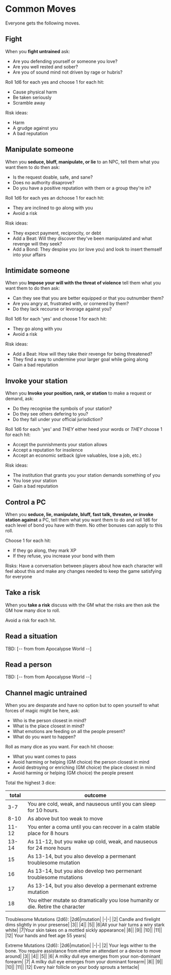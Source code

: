 # Common Moves

Everyone gets the following moves.

## Fight

When you **fight untrained** ask:

* Are you defending yourself or someone you love?
* Are you well rested and sober?
* Are you of sound mind not driven by rage or hubris?

Roll 1d6 for each yes and choose 1 for each hit:

* Cause physical harm
* Be taken seriously
* Scramble away

Risk ideas:
- Harm
- A grudge against you
- A bad reputation

## Manipulate someone

When you **seduce, bluff, manipulate, or lie** to an NPC, tell them
what you want them to do then ask:

- Is the request doable, safe, and sane?
- Does no authority disaprove?
- Do you have a positive reputation with them or a group they're in?

Roll 1d6 for each yes an dchoose 1 for each hit:

- They are inclined to go along with you
- Avoid a risk

Risk ideas:
- They expect payment, reciprocity, or debt
- Add a Beat: Will they discover they've been manipulated and what
  revenge will they seek?
- Add a Bond: They despise you (or love you) and look to insert
  themself into your affairs

## Intimidate someone

When you **Impose your will with the threat of violence** tell them
what you want them to do then ask:

- Can they see that you are better equipped or that you outnumber them?
- Are you angry at, frustrated with, or cornered by them?
- Do they lack recourse or levorage against you?

Roll 1d6 for each 'yes' and choose 1 for each hit:

- They go along with you
- Avoid a risk

Risk ideas:
- Add a Beat: How will they take their revenge for being threatened?
- They find a way to undermine your larger goal while going along
- Gain a bad reputation

## Invoke your station

When you **Invoke your position, rank, or station** to make a request
or demand, ask:

- Do they recognise the symbols of your station?
- Do they see others defering to you?
- Do they fall under your official jurisdiction?

Roll 1d6 for each 'yes' and *THEY* either heed your words or *THEY*
choose 1 for each hit:

- Accept the punnishments your station allows
- Accept a reputation for insolence
- Accept an economic setback (give valuables, lose a job, etc.)

Risk ideas:
- The institution that grants you your station demands something of you
- You lose your station
- Gain a bad reputation

## Control a PC

When you **seduce, lie, manipulate, bluff, fast talk, threaten, or
invoke station against** a PC, tell them what you want them to do and
roll 1d6 for each level of bond you have with them. No other bonuses
can apply to this roll.

Choose 1 for each hit:

- If they go along, they mark XP
- If they refuse, you increase your bond with them

Risks: Have a conversation between players about how each character will
feel about this and make any changes needed to keep the game satisfying
for everyone

## Take a risk

When you **take a risk** discuss with the GM what the risks are then ask
the GM how many dice to roll.

Avoid a risk for each hit.

## Read a situation

TBD: [-- from from Apocalypse World --]

## Read a person

TBD: [-- from from Apocalypse World --]

## Channel magic untrained

When you are desparate and have no option but to open yourself to what forces
of magic might be here, ask:

- Who is the person closest in mind?
- What is the place closest in mind?
- What emotions are feeding on all the people present?
- What do you want to happen?

Roll as many dice as you want. For each hit choose:

- What you want comes to pass
- Avoid harming or helping (GM choice) the person closest in mind
- Avoid destroying or enriching (GM choice) the place closest in mind
- Avoid harming or helping (GM choice) the people present


Total the highest 3 dice:

|total|outcome|
|-----|-------|
|3-7| You are cold, weak, and nauseous until you can sleep for 10 hours.|
|8-10| As above but too weak to move|
|11-12| You enter a coma until you can recover in a calm stable place for 8 hours|
|13-14| As 11-12, but you wake up cold, weak, and nauseous for 24 more hours|
|15| As 13-14, but you also develop a permenant troublesome mutation|
|16| As 13-14, but you also develop two permenant troublesome mutations|
|17| As 13-14, but you also develop a permenant extreme mutation|
|18| You either mutate so dramatically you lose humanity or die. Retire the character|

Troublesome Mutations (2d6):
|2d6|mutation|
|-|-|
|2| Candle and firelight dims slightly in your presense|
|3||
|4||
|5||
|6|All your hair turns a wiry stark white|
|7|Your skin takes on a mottled sickly appearance|
|8||
|9||
|10||
|11||
|12| Your hands and feet age 55 years|

Extreme Mutations (2d6):
|2d6|mutation|
|-|-|
|2| Your legs wither to the bone. You require assistance from either an attendant or a device to move around|
|3||
|4||
|5||
|6| A milky dull eye emerges from your non-dominant forearm|
|7| A milky dull eye emerges from your dominant forearm|
|8||
|9||
|10||
|11||
|12| Every hair follicle on your body sprouts a tentacle|

